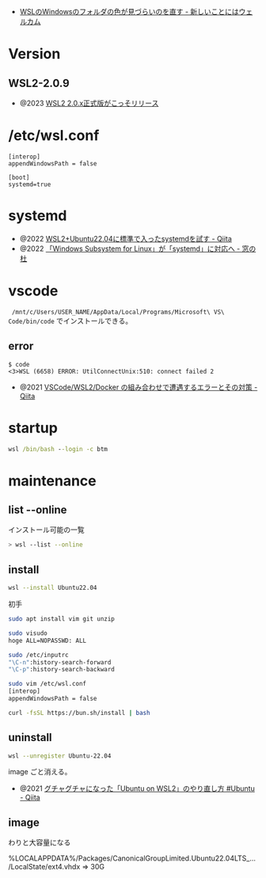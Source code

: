 - [WSLのWindowsのフォルダの色が見づらいのを直す - 新しいことにはウェルカム](https://www.kwbtblog.com/entry/2019/04/27/023411)

# Version

## WSL2-2.0.9

- @2023 [WSL2 2.0.x正式版がこっそリリース](https://zenn.dev/dozo/articles/82e24c52e0ccdc)

# /etc/wsl.conf

```
[interop]
appendWindowsPath = false

[boot]
systemd=true
```

# systemd

- @2022 [WSL2+Ubuntu22.04に標準で入ったsystemdを試す - Qiita](https://qiita.com/shigeokamoto/items/ca2211567771cf40a90d)
- @2022 [「Windows Subsystem for Linux」が「systemd」に対応へ - 窓の杜](https://forest.watch.impress.co.jp/docs/news/1441775.html)

# vscode

` /mnt/c/Users/USER_NAME/AppData/Local/Programs/Microsoft\ VS\ Code/bin/code`
でインストールできる。

## error

```
$ code
<3>WSL (6658) ERROR: UtilConnectUnix:510: connect failed 2
```

- @2021 [VSCode/WSL2/Docker の組み合わせで遭遇するエラーとその対策 - Qiita](https://qiita.com/iwaiktos/items/33ab69a42c3a1cc35dfb#3init-4010-error-utilconnecttointeropserver300-connect-failed-2)

# startup

```bat
wsl /bin/bash --login -c btm
```

# maintenance

## list --online

インストール可能の一覧

```sh
> wsl --list --online
```

## install

```sh
wsl --install Ubuntu22.04
```

初手

```sh
sudo apt install vim git unzip

sudo visudo
hoge ALL=NOPASSWD: ALL

sudo /etc/inputrc
"\C-n":history-search-forward
"\C-p":history-search-backward

sudo vim /etc/wsl.conf
[interop]
appendWindowsPath = false

curl -fsSL https://bun.sh/install | bash
```

## uninstall

```sh
wsl --unregister Ubuntu-22.04
```

image ごと消える。

- @2021 [グチャグチャになった「Ubuntu on WSL2」のやり直し方 #Ubuntu - Qiita](https://qiita.com/PoodleMaster/items/b54db3608c4d343d27c4)

## image

わりと大容量になる

%LOCALAPPDATA%/Packages/CanonicalGroupLimited.Ubuntu22.04LTS\_.../LocalState/ext4.vhdx => 30G
